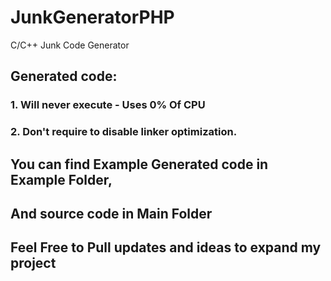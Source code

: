 # JunkGeneratorPHP
C/C++ Junk Code Generator

## Generated code:
### 1. Will never execute - Uses 0% Of CPU
### 2. Don't require to disable linker optimization.

## You can find Example Generated code in Example Folder,
## And source code in Main Folder
## Feel Free to Pull updates and ideas to expand my project
